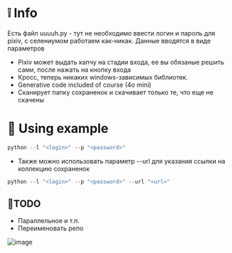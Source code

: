 # ❕ Info
Есть файл uuuuh.py - тут не необходимо ввести логин и пароль для pixiv, с селениумом работаем как-никак. Данные вводятся в виде параметров
- Pixiv может выдать капчу на стадии входа, ее вы обязаные решить сами, после нажать на кнопку входа
- Кросс, теперь никаких windows-зависимых библиотек.
- Generative code included of course (4o mini)
- Сканирует папку сохраненок и скачивает только те, что еще не скачены
  
# 🏁 Using example
```py
python --l "<login>" --p "<password>"
```

- Также можно использовать параметр --url для указания ссылки на коллекцию сохраненок
```py
python --l "<login>" --p "<password>" --url "<url>"
```

## 📃TODO
- Параллельное и т.п.
- Переименовать репо

![image](https://github.com/user-attachments/assets/69bf60bb-dbdb-4804-93c5-cf6cb5b241cd)
